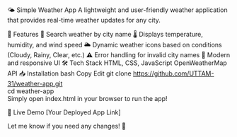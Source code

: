 🌤 Simple Weather App
A lightweight and user-friendly weather application that provides real-time weather updates for any city.

🚀 Features
🔎 Search weather by city name
🌡️ Displays temperature, humidity, and wind speed
🌥️ Dynamic weather icons based on conditions (Cloudy, Rainy, Clear, etc.)
⚠️ Error handling for invalid city names
🎨 Modern and responsive UI
🛠 Tech Stack
HTML, CSS, JavaScript
OpenWeatherMap API
📥 Installation
bash
Copy
Edit
git clone https://github.com/UTTAM-31/weather-app.git  
cd weather-app  
Simply open index.html in your browser to run the app!

🔗 Live Demo
[Your Deployed App Link]

Let me know if you need any changes! 🚀
